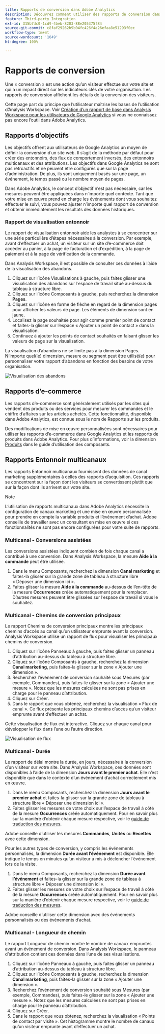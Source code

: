 ```yaml
---
title: Rapports de conversion dans Adobe Analytics
description: Découvrez comment utiliser des rapports de conversion dans Adobe Analytics.
feature: Third-party Integration
exl-id: 315b7dc0-1cd9-4beb-8203-88e205375f84
source-git-commit: c8faf29262b9b04fc426f4a26efaa8e51293f0ec
workflow-type: tm+mt
source-wordcount: '1049'
ht-degree: 100%

---
```


# Rapports de conversion

Une « conversion » est une action qu’un visiteur effectue sur votre site et qui a un impact direct sur les indicateurs clés de votre organisation. Les rapports de conversion affichent les détails de la conversion des visiteurs.

Cette page part du principe que l’utilisateur maîtrise les bases de l’utilisation d’Analysis Workspace. Voir [Création d’un rapport de base dans Analysis Workspace pour les utilisateurs de Google Analytics](create-report.md) si vous ne connaissez pas encore l’outil dans Adobe Analytics.

## Rapports d’objectifs

Les objectifs offrent aux utilisateurs de Google Analytics un moyen de définir la conversion d’un site web. Il s’agit de la méthode par défaut pour créer des entonnoirs, des flux de comportement inversés, des entonnoirs multicanaux et des attributions. Les objectifs dans Google Analytics ne sont pas rétroactifs et ne peuvent être configurés que sur la page d’administration. De plus, ils sont uniquement basés sur une page, un événement, le temps passé ou le nombre moyen de pages.

Dans Adobe Analytics, le concept d’objectif n’est pas nécessaire, car les mesures peuvent être appliquées dans n’importe quel contexte. Tant que votre mise en œuvre prend en charge les événements dont vous souhaitez effectuer le suivi, vous pouvez ajuster n’importe quel rapport de conversion et obtenir immédiatement les résultats des données historiques.

### Rapport de visualisation entonnoir

Le rapport de visualisation entonnoir aide les analystes à se concentrer sur une série particulière d’étapes nécessaires à la conversion. Par exemple, avant d’effectuer un achat, un visiteur sur un site d’e-commerce doit accéder au panier, à la page de facturation et d’expédition, à la page de paiement et à la page de vérification de la commande.

Dans Analysis Workspace, il est possible de consulter ces données à l’aide de la visualisation des abandons.

1. Cliquez sur l’icône Visualisations à gauche, puis faites glisser une visualisation des abandons sur l’espace de travail situé au-dessus du tableau à structure libre.
2. Cliquez sur l’icône Composants à gauche, puis recherchez la dimension **Pages**.
3. Cliquez sur l’icône en forme de flèche en regard de la dimension pages pour afficher les valeurs de page. Les éléments de dimension sont en jaune.
4. Localisez la page souhaitée pour agir comme premier point de contact et faites-la glisser sur l’espace « Ajouter un point de contact » dans la visualisation.
5. Continuez à ajouter les points de contact souhaités en faisant glisser les valeurs de page sur la visualisation.

La visualisation d’abandons ne se limite pas à la dimension Pages. N’importe quel(le) dimension, mesure ou segment peut être utilisé(e) pour personnaliser votre rapport d’abandons en fonction des besoins de votre organisation.

![Visualisation des abandons](/help/technotes/ga-to-aa/assets/fallout.png)

## Rapports d’e-commerce

Les rapports d’e-commerce sont généralement utilisés par les sites qui vendent des produits ou des services pour mesurer les commandes et le chiffre d’affaires sur les articles achetés. Cette fonctionnalité, disponible dans Adobe Analytics, est connue sous le nom de Rapports sur les produits.

Des modifications de mise en œuvre personnalisées sont nécessaires pour utiliser les rapports d’e-commerce dans Google Analytics et les rapports de produits dans Adobe Analytics. Pour plus d’informations, voir la dimension [Produits](/help/components/dimensions/product.md) dans le guide d’utilisation des composants.

## Rapports Entonnoir multicanaux

Les rapports Entonnoir multicanaux fournissent des données de canal marketing supplémentaires à celles des rapports d’acquisition. Ces rapports se concentrent sur la façon dont les visiteurs se convertissent plutôt que sur la façon dont ils arrivent sur votre site.

>[!NOTE]
>
> L’utilisation de rapports multicanaux dans Adobe Analytics nécessite la configuration de canaux marketing et une mise en œuvre personnalisée pour prendre en compte la variable produits et l’événement d’achat. Adobe conseille de travailler avec un consultant en mise en œuvre si ces fonctionnalités ne sont pas encore configurées pour votre suite de rapports.

### Multicanal - Conversions assistées

Les conversions assistées indiquent combien de fois chaque canal a contribué à une conversion. Dans Analysis Workspace, la mesure **Aide à la commande** peut être utilisée.

1. Dans le menu Composants, recherchez la dimension **Canal marketing** et faites-la glisser sur la grande zone de tableau à structure libre « Déposer une dimension ici ».
2. Faites glisser la mesure **Aide à la commande** au-dessus de l’en-tête de la mesure **Occurrences** créée automatiquement pour la remplacer. D’autres mesures peuvent être glissées sur l’espace de travail si vous le souhaitez.

### Multicanal - Chemins de conversion principaux

Le rapport Chemins de conversion principaux montre les principaux chemins d’accès au canal qu’un utilisateur emprunte avant la conversion. Analysis Workspace utilise un rapport de flux pour visualiser les principaux chemins de conversion.

1. Cliquez sur l’icône Panneaux à gauche, puis faites glisser un panneau d’attribution au-dessus du tableau à structure libre.
2. Cliquez sur l’icône Composants à gauche, recherchez la dimension **Canal marketing**, puis faites-la glisser sur la zone « Ajouter une dimension ».
3. Recherchez l’événement de conversion souhaité sous Mesures (par exemple, Commandes), puis faites-le glisser sur la zone « Ajouter une mesure ». Notez que les mesures calculées ne sont pas prises en charge pour le panneau d’attribution.
4. Cliquez sur Créer.
5. Dans le rapport que vous obtenez, recherchez la visualisation « Flux de canal ». Ce flux présente les principaux chemins d’accès qu’un visiteur emprunte avant d’effectuer un achat.

Cette visualisation de flux est interactive. Cliquez sur chaque canal pour développer le flux dans l’une ou l’autre direction.

![Visualisation de flux](/help/technotes/ga-to-aa/assets/flow.png)

### Multicanal - Durée

Le rapport de délai montre la durée, en jours, nécessaire à la conversion d’un visiteur sur votre site. Dans Analysis Workspace, ces données sont disponibles à l’aide de la dimension **Jours avant le premier achat**. Elle n’est disponible que dans le contexte d’un événement d’achat correctement mis en œuvre.

1. Dans le menu Composants, recherchez la dimension **Jours avant le premier achat** et faites-la glisser sur la grande zone de tableau à structure libre « Déposer une dimension ici ».
2. Faites glisser les mesures de votre choix sur l’espace de travail à côté de la mesure **Occurrences** créée automatiquement. Pour en savoir plus sur la manière d’obtenir chaque mesure respective, voir le [guide de traduction des mesures](common-metrics.md).

Adobe conseille d’utiliser les mesures **Commandes**, **Unités** ou **Recettes** avec cette dimension.

Pour les autres types de conversion, y compris les événements personnalisés, la dimension **Durée avant l’événement** est disponible. Elle indique le temps en minutes qu’un visiteur a mis à déclencher l’événement lors de la visite.

1. Dans le menu Composants, recherchez la dimension **Durée avant l’événement** et faites-la glisser sur la grande zone de tableau à structure libre « Déposer une dimension ici ».
2. Faites glisser les mesures de votre choix sur l’espace de travail à côté de la mesure **Occurrences** créée automatiquement. Pour en savoir plus sur la manière d’obtenir chaque mesure respective, voir le [guide de traduction des mesures](common-metrics.md).

Adobe conseille d’utiliser cette dimension avec des événements personnalisés ou des événements d’achat.

### Multicanal - Longueur de chemin

Le rapport Longueur de chemin montre le nombre de canaux empruntés avant un événement de conversion. Dans Analysis Workspace, le panneau d’attribution contient ces données dans l’une de ses visualisations.

1. Cliquez sur l’icône Panneaux à gauche, puis faites glisser un panneau d’attribution au-dessus du tableau à structure libre.
2. Cliquez sur l’icône Composants à gauche, recherchez la dimension **Canal marketing**, puis faites-la glisser sur la zone « Ajouter une dimension ».
3. Recherchez l’événement de conversion souhaité sous Mesures (par exemple, Commandes), puis faites-le glisser sur la zone « Ajouter une mesure ». Notez que les mesures calculées ne sont pas prises en charge pour le panneau d’attribution.
4. Cliquez sur Créer.
5. Dans le rapport que vous obtenez, recherchez la visualisation « Points de contact par visite ». Cet histogramme montre le nombre de canaux qu’un visiteur emprunte avant d’effectuer un achat.
